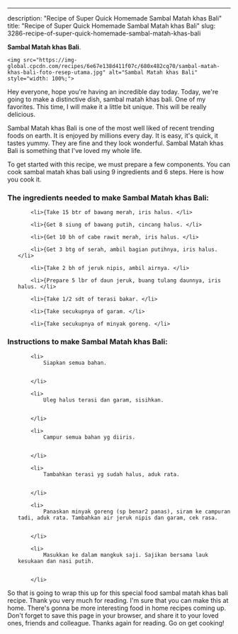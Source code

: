 ---
description: "Recipe of Super Quick Homemade Sambal Matah khas Bali"
title: "Recipe of Super Quick Homemade Sambal Matah khas Bali"
slug: 3286-recipe-of-super-quick-homemade-sambal-matah-khas-bali

<p>
	<strong>Sambal Matah khas Bali</strong>. 
	
</p>
<p>
	
	<img src="https://img-global.cpcdn.com/recipes/6e67e138d411f07c/680x482cq70/sambal-matah-khas-bali-foto-resep-utama.jpg" alt="Sambal Matah khas Bali" style="width: 100%;">
	
	
</p>
<p>
	Hey everyone, hope you're having an incredible day today. Today, we're going to make a distinctive dish, sambal matah khas bali. One of my favorites. This time, I will make it a little bit unique. This will be really delicious.
</p>
	
<p>
	Sambal Matah khas Bali is one of the most well liked of recent trending foods on earth. It is enjoyed by millions every day. It is easy, it's quick, it tastes yummy. They are fine and they look wonderful. Sambal Matah khas Bali is something that I've loved my whole life.
</p>
<p>
	
</p>

<p>
To get started with this recipe, we must prepare a few components. You can cook sambal matah khas bali using 9 ingredients and 6 steps. Here is how you cook it.
</p>

<h3>The ingredients needed to make Sambal Matah khas Bali:</h3>

<ol>
	
		<li>{Take 15 btr of bawang merah, iris halus. </li>
	
		<li>{Get 8 siung of bawang putih, cincang halus. </li>
	
		<li>{Get 10 bh of cabe rawit merah, iris halus. </li>
	
		<li>{Get 3 btg of serah, ambil bagian putihnya, iris halus. </li>
	
		<li>{Take 2 bh of jeruk nipis, ambil airnya. </li>
	
		<li>{Prepare 5 lbr of daun jeruk, buang tulang daunnya, iris halus. </li>
	
		<li>{Take 1/2 sdt of terasi bakar. </li>
	
		<li>{Take secukupnya of garam. </li>
	
		<li>{Take secukupnya of minyak goreng. </li>
	
</ol>
<p>
	
</p>

<h3>Instructions to make Sambal Matah khas Bali:</h3>

<ol>
	
		<li>
			Siapkan semua bahan.
			
			
		</li>
	
		<li>
			Uleg halus terasi dan garam, sisihkan.
			
			
		</li>
	
		<li>
			Campur semua bahan yg diiris.
			
			
		</li>
	
		<li>
			Tambahkan terasi yg sudah halus, aduk rata.
			
			
		</li>
	
		<li>
			Panaskan minyak goreng (sp benar2 panas), siram ke campuran tadi, aduk rata. Tambahkan air jeruk nipis dan garam, cek rasa.
			
			
		</li>
	
		<li>
			Masukkan ke dalam mangkuk saji. Sajikan bersama lauk kesukaan dan nasi putih.
			
			
		</li>
	
</ol>

<p>
	
</p>

<p>
	So that is going to wrap this up for this special food sambal matah khas bali recipe. Thank you very much for reading. I'm sure that you can make this at home. There's gonna be more interesting food in home recipes coming up. Don't forget to save this page in your browser, and share it to your loved ones, friends and colleague. Thanks again for reading. Go on get cooking!
</p>
